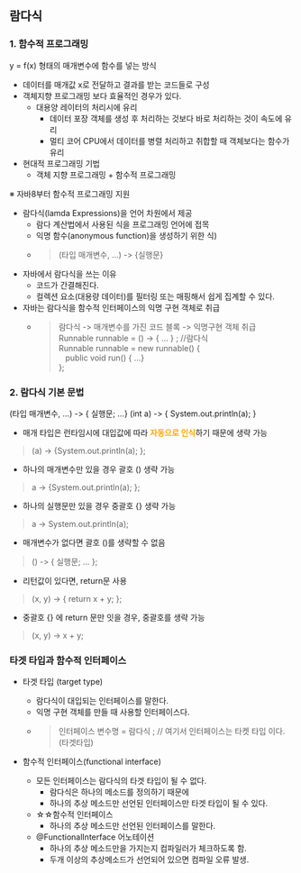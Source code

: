 ## 람다식

### 1. 함수적 프로그래밍
y = f(x) 형태의 매개변수에 함수를 넣는 방식
-   데이터를 매개값 x로 전달하고 결과를 받는 코드들로 구성
- 객체지향 프로그래밍 보다 효율적인 경우가 있다.
    - 대용양 레이터의 처리시에 유리
      - 데이터 포장 객체를 생성 후 처리하는 것보다 바로 처리하는 것이 속도에 유리
      - 멀티 코어 CPU에서 데이터를 병렬 처리하고 취합할 때 객체보다는 함수가 유리
- 현대적 프로그래밍 기법
  - 객체 지향 프로그래밍 + 함수적 프로그래밍

※ 자바8부터 함수적 프로그래밍 지원
- 람다식(lamda Expressions)을 언어 차원에서 제공
  - 람다 계산법에서 사용된 식을 프로그래밍 언어에 접목
  - 익명 함수(anonymous function)을 생성하기 위한 식)
  - > (타입 매개변수, ...) -> {실행문}
- 자바에서 람다식을 쓰는 이유
  - 코드가 간결해진다.
  - 컬렉션 요소(대용량 데이터)를 필터링 또는 매핑해서 쉽게 집계할 수 있다.
- 자바는 람다식을 함수적 인터페이스의 익명 구현 객체로 취급
  - > 람다식 -> 매개변수를 가진 코드 블록 -> 익명구현 객체 취급<br>
  Runnable runnable = () -> { ... } ;     //람다식 <br>
  Runnable runnable = new runnable() { <br>
  &nbsp;&nbsp;&nbsp;public void run() { ...} <br>
  };

### 2. 람다식 기본 문법

(타입 매개변수, ...) -> { 실행문; ...}
(int a) -> { System.out.println(a); }
- 매개 타입은 런타임시에 대입값에 따라 <font color = "orange"><b>자동으로 인식</b></font>하기 때문에 생략 가능 
> (a) -> {System.out.println(a); };
- 하나의 매개변수만 있을 경우 괄호 () 생략 가능
> a -> {System.out.println(a); };
- 하나의 실행문만 있을 경우 중괄호 {} 생략 가능
> a -> System.out.println(a);
- 매개변수가 없다면 괄호 ()를 생략할 수 없음
> () -> { 실행문; ... };
- 리턴값이 있다면, return문 사용
> (x, y) -> { return x + y; };
- 중괄호 {} 에 return 문만 잇을 경우, 중괄호를 생략 가능 
> (x, y) -> x + y;

### 타겟 타입과 함수적 인터페이스

- 타겟 타입 (target type)
  - 람다식이 대입되는 인터페이스를 말한다.
  - 익명 구현 객체를 만들 때 사용할 인터페이스다.
  - > 인터페이스 변수명 = 람다식 ;   // 여기서 인터페이스는 타켓 타입 이다.<br>(타겟타입)

- 함수적 인터페이스(functional interface)
  * 모든 인터페이스는 람다식의 타겟 타입이 될 수 없다.
    * 람다식은 하나의 메소드를 정의하기 때문에
    * 하나의 추상 메소드만 선언된 인터페이스만 타겟 타입이 될 수 있다.
  * ☆☆함수적 인터페이스
    * 하나의 추상 메소드만 선언된 인터페이스를 말한다.
  * @FunctionalInterface 어노테이션
    * 하나의 추상 메소드만을 가지는지 컴파일러가 체크하도록 함.
    * 두개 이상의 추상메소드가 선언되어 있으면 컴파일 오류 발생.
